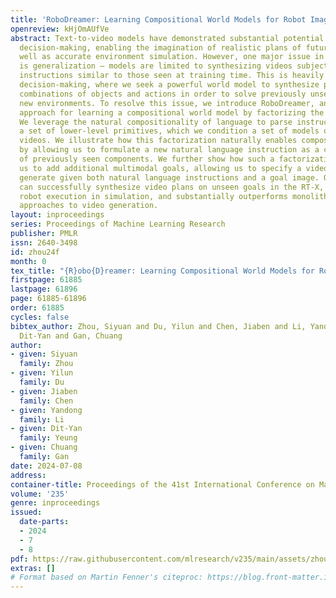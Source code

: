 ```yaml
---
title: 'RoboDreamer: Learning Compositional World Models for Robot Imagination'
openreview: kHjOmAUfVe
abstract: Text-to-video models have demonstrated substantial potential in robotic
  decision-making, enabling the imagination of realistic plans of future actions as
  well as accurate environment simulation. However, one major issue in such models
  is generalization – models are limited to synthesizing videos subject to language
  instructions similar to those seen at training time. This is heavily limiting in
  decision-making, where we seek a powerful world model to synthesize plans of unseen
  combinations of objects and actions in order to solve previously unseen tasks in
  new environments. To resolve this issue, we introduce RoboDreamer, an innovative
  approach for learning a compositional world model by factorizing the video generation.
  We leverage the natural compositionality of language to parse instructions into
  a set of lower-level primitives, which we condition a set of models on to generate
  videos. We illustrate how this factorization naturally enables compositional generalization,
  by allowing us to formulate a new natural language instruction as a combination
  of previously seen components. We further show how such a factorization enables
  us to add additional multimodal goals, allowing us to specify a video we wish to
  generate given both natural language instructions and a goal image. Our approach
  can successfully synthesize video plans on unseen goals in the RT-X, enables successful
  robot execution in simulation, and substantially outperforms monolithic baseline
  approaches to video generation.
layout: inproceedings
series: Proceedings of Machine Learning Research
publisher: PMLR
issn: 2640-3498
id: zhou24f
month: 0
tex_title: "{R}obo{D}reamer: Learning Compositional World Models for Robot Imagination"
firstpage: 61885
lastpage: 61896
page: 61885-61896
order: 61885
cycles: false
bibtex_author: Zhou, Siyuan and Du, Yilun and Chen, Jiaben and Li, Yandong and Yeung,
  Dit-Yan and Gan, Chuang
author:
- given: Siyuan
  family: Zhou
- given: Yilun
  family: Du
- given: Jiaben
  family: Chen
- given: Yandong
  family: Li
- given: Dit-Yan
  family: Yeung
- given: Chuang
  family: Gan
date: 2024-07-08
address:
container-title: Proceedings of the 41st International Conference on Machine Learning
volume: '235'
genre: inproceedings
issued:
  date-parts:
  - 2024
  - 7
  - 8
pdf: https://raw.githubusercontent.com/mlresearch/v235/main/assets/zhou24f/zhou24f.pdf
extras: []
# Format based on Martin Fenner's citeproc: https://blog.front-matter.io/posts/citeproc-yaml-for-bibliographies/
---
```

